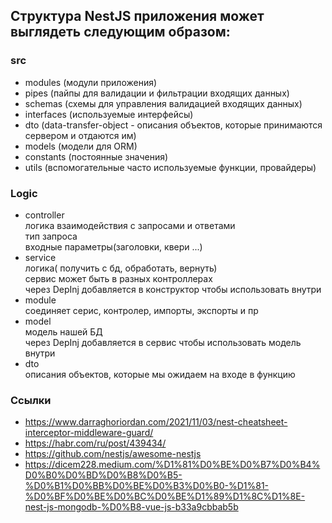 ## Структура NestJS приложения может выглядеть следующим образом:

### src
* modules (модули приложения)
* pipes (пайпы для валидации и фильтрации входящих данных)
* schemas (схемы для управления валидацией входящих данных)
* interfaces (используемые интерфейсы)
* dto (data-transfer-object - описания объектов, которые принимаются сервером и отдаются им)
* models (модели для ORM)
* constants (постоянные значения)
* utils (вспомогательные часто используемые функции, провайдеры)

### Logic
* controller  
логика взаимодействия с запросами и ответами  
тип запроса  
входные параметры(заголовки, квери ...)
* service  
логика( получить с бд, обработать, вернуть)  
сервис может быть в разных контроллерах  
через DepInj добавляется в конструктор чтобы использовать внутри
* module  
соединяет серис, контролер, импорты, экспорты и пр
* model  
модель нашей БД  
через DepInj добавляется в сервис чтобы использовать модель внутри
* dto  
описания объектов, которые мы ожидаем на входе в функцию

### Ссылки

* https://www.darraghoriordan.com/2021/11/03/nest-cheatsheet-interceptor-middleware-guard/
* https://habr.com/ru/post/439434/
* https://github.com/nestjs/awesome-nestjs
* https://dicem228.medium.com/%D1%81%D0%BE%D0%B7%D0%B4%D0%B0%D0%BD%D0%B8%D0%B5-%D0%B1%D0%BB%D0%BE%D0%B3%D0%B0-%D1%81-%D0%BF%D0%BE%D0%BC%D0%BE%D1%89%D1%8C%D1%8E-nest-js-mongodb-%D0%B8-vue-js-b33a9cbbab5b